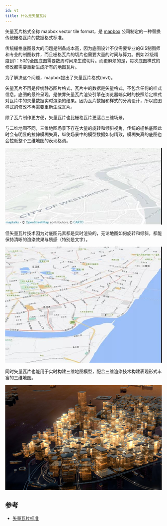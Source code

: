 ```yaml
---
id: vt
title: 什么是矢量瓦片
---
```


矢量瓦片格式全称 mapbox vector tile format，是 [mapbox](https://mapbox.com) 公司制定的一种替换传统栅格瓦片的数据格式标准。

传统栅格底图最大的问题是制备成本高，因为底图设计不仅需要专业的GIS制图师和专业的制图软件，而且栅格瓦片的切片也需要大量的时间与算力。例如22级精度到1：50的全国底图需要数周时间来生成切片。而更麻烦的是，每次底图样式的修改都需要重新生成所有的地图瓦片。

为了解决这个问题，mapbox提出了矢量瓦片格式(mvt)。

矢量瓦片不再是传统静态图片格式，瓦片中的数据是矢量格式，不包含任何的样式信息。底图的最终呈现，是依靠矢量瓦片渲染引擎在浏览器端实时的按照给定样式对瓦片中的矢量数据实时渲染的结果。因为瓦片数据和样式的分离设计，所以底图样式的修改不再需要重新生成瓦片。

除了瓦片制作更方便，矢量瓦片也比栅格瓦片更适合三维场景。

与二维地图不同，三维地图场景下存在大量的旋转和倾斜视角，传统的栅格底图此时会有明显的拉伸模糊失真，纵使场景中的模型数据如何精致，模糊失真的底图也会拉低整个三维地图的表现格调。

![栅格瓦片](./assets/vt-tile.jpg)

但矢量瓦片技术因为对底图元素都是实时渲染的，无论地图如何旋转和倾斜，都能保持清晰的渲染效果与质感（特别是文字）。

![栅格瓦片](./assets/vt-vt-tile.jpg)

同时矢量瓦片也能用于实时构建三维地图模型，配合三维渲染技术构建表现形式丰富的三维地图。

![栅格瓦片](./assets/vt-3d.jpg)

## 参考
* [矢量瓦片标准](https://github.com/jingsam/vector-tile-spec/blob/master/2.1/README_zh.md)